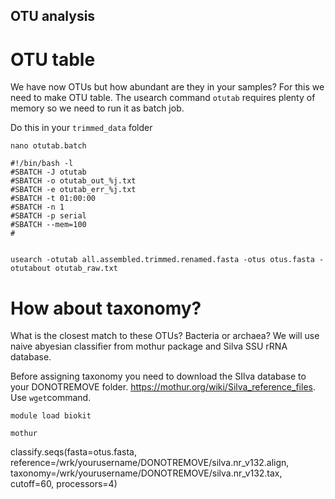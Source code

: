 ## OTU analysis

# OTU table
We have now OTUs but how abundant are they in your samples? For this we need to make OTU table. The usearch command `otutab` requires plenty of memory so we need to run it as batch job. 

Do this in your `trimmed_data` folder
```
nano otutab.batch
```

```
#!/bin/bash -l
#SBATCH -J otutab
#SBATCH -o otutab_out_%j.txt
#SBATCH -e otutab_err_%j.txt
#SBATCH -t 01:00:00
#SBATCH -n 1
#SBATCH -p serial
#SBATCH --mem=100
#


usearch -otutab all.assembled.trimmed.renamed.fasta -otus otus.fasta -otutabout otutab_raw.txt

```
# How about taxonomy? 

What is the closest match to these OTUs? Bacteria or archaea? We will use naive abyesian classifier from mothur package and Silva SSU rRNA database.

Before assigning taxonomy you need to download the SIlva database to your DONOTREMOVE folder. https://mothur.org/wiki/Silva_reference_files. Use `wget`command. 

```
module load biokit
```

```
mothur
```

classify.seqs(fasta=otus.fasta, reference=/wrk/yourusername/DONOTREMOVE/silva.nr_v132.align, taxonomy=/wrk/yourusername/DONOTREMOVE/silva.nr_v132.tax, cutoff=60, processors=4)

